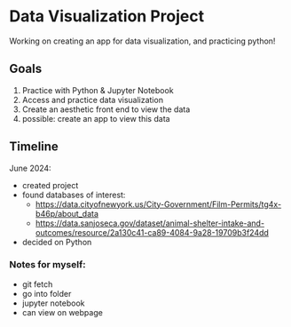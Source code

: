 # Data Visualization Project
Working on creating an app for data visualization, and practicing python!

## Goals
1) Practice with Python & Jupyter Notebook
2) Access and practice data visualization
3) Create an aesthetic front end to view the data
4) possible: create an app to view this data

## Timeline
June 2024:
- created project
- found databases of interest:
    - https://data.cityofnewyork.us/City-Government/Film-Permits/tg4x-b46p/about_data
    - https://data.sanjoseca.gov/dataset/animal-shelter-intake-and-outcomes/resource/2a130c41-ca89-4084-9a28-19709b3f24dd
- decided on Python 

### Notes for myself:
- git fetch
- go into folder
- jupyter notebook
- can view on webpage